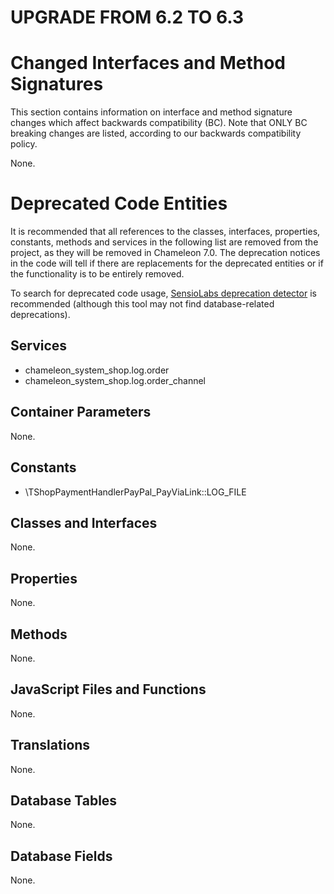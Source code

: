 UPGRADE FROM 6.2 TO 6.3
=======================

# Changed Interfaces and Method Signatures

This section contains information on interface and method signature changes which affect backwards compatibility (BC).
Note that ONLY BC breaking changes are listed, according to our backwards compatibility policy.

None.

# Deprecated Code Entities

It is recommended that all references to the classes, interfaces, properties, constants, methods and services in the
following list are removed from the project, as they will be removed in Chameleon 7.0. The deprecation notices in the
code will tell if there are replacements for the deprecated entities or if the functionality is to be entirely removed.

To search for deprecated code usage, [SensioLabs deprecation detector](https://github.com/sensiolabs-de/deprecation-detector)
is recommended (although this tool may not find database-related deprecations).

## Services

- chameleon_system_shop.log.order
- chameleon_system_shop.log.order_channel

## Container Parameters

None.

## Constants

- \TShopPaymentHandlerPayPal_PayViaLink::LOG_FILE

## Classes and Interfaces

None.

## Properties

None.

## Methods

None.

## JavaScript Files and Functions

None.

## Translations

None.

## Database Tables

None.

## Database Fields

None.
